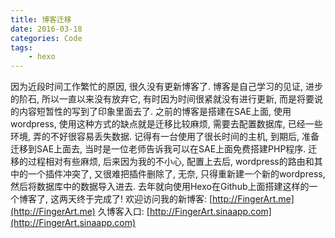 ```yaml
---
title: 博客迁移
date: 2016-03-18
categories: Code
tags: 
	- hexo
---
```


因为近段时间工作繁忙的原因, 很久没有更新博客了.
博客是自己学习的见证, 进步的阶石, 所以一直以来没有放弃它, 有时因为时间很紧就没有进行更新, 而是将要说的内容短暂性的写到了印象里面去了.
之前的博客是搭建在SAE上面, 使用wordpress, 使用这种方式的缺点就是迁移比较麻烦, 需要去配置数据库, 已经一些环境, 弄的不好很容易丢失数据.
记得有一台使用了很长时间的主机, 到期后, 准备迁移到SAE上面去, 当时是一位老师告诉我可以在SAE上面免费搭建PHP程序. 迁移的过程相对有些麻烦, 后来因为我的不小心, 配置上去后, wordpress的路由和其中的一个插件冲突了, 又很难把插件删除了, 无奈, 只得重新建一个新的wordpress, 然后将数据库中的数据导入进去.
去年就向使用Hexo在Github上面搭建这样的一个博客了, 这两天终于完成了!
欢迎访问我的新博客: [http://FingerArt.me](http://FingerArt.me)
久博客入口: [http://FingerArt.sinaapp.com](http://FingerArt.sinaapp.com)